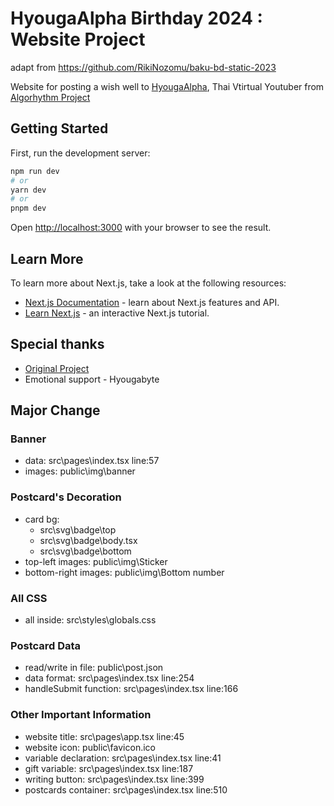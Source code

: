 # HyougaAlpha Birthday 2024 : Website Project
adapt from https://github.com/RikiNozomu/baku-bd-static-2023
<!-- ![](public/img/page.png) -->
<!-- ![](public/img/stat.png) -->

Website for posting a wish well to [HyougaAlpha](https://www.youtube.com/@HyougaAlpha_ARP "HyougaAlpha"), Thai Vtirtual Youtuber from [Algorhythm Project](https://algorhythm.realic.net/ "Algorhythm Project")

<!-- Production Website : [https://bakubirthday2023.vtuberthaiinfo.com/](https://bakubirthday2023.vtuberthaiinfo.com/) -->

## Getting Started

First, run the development server:

```bash
npm run dev
# or
yarn dev
# or
pnpm dev
```

Open [http://localhost:3000](http://localhost:3000) with your browser to see the result.

## Learn More

To learn more about Next.js, take a look at the following resources:

- [Next.js Documentation](https://nextjs.org/docs) - learn about Next.js features and API.
- [Learn Next.js](https://nextjs.org/learn) - an interactive Next.js tutorial.

## Special thanks

- [Original Project](https://github.com/RikiNozomu/baku-bd-static-2023)
- Emotional support - Hyougabyte



## Major Change
### Banner
 - data: src\pages\index.tsx line:57
 - images: public\img\banner

### Postcard's Decoration
 - card bg: 
    - src\svg\badge\top
    - src\svg\badge\body.tsx
    - src\svg\badge\bottom
 - top-left images: public\img\Sticker
 - bottom-right images: public\img\Bottom number

### All CSS
 - all inside: src\styles\globals.css

### Postcard Data
 - read/write in file: public\post.json
 - data format: src\pages\index.tsx line:254
 - handleSubmit function: src\pages\index.tsx line:166

### Other Important Information
 - website title: src\pages\app.tsx line:45
 - website icon: public\favicon.ico
 - variable declaration: src\pages\index.tsx line:41 
 - gift variable: src\pages\index.tsx line:187
 - writing button: src\pages\index.tsx line:399
 - postcards container: src\pages\index.tsx line:510
